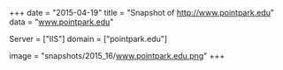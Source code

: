 
+++
date = "2015-04-19"
title = "Snapshot of http://www.pointpark.edu"
data = "www.pointpark.edu"

Server = ["IIS"]
domain = ["pointpark.edu"]

  image = "snapshots/2015_16/www.pointpark.edu.png"
+++
#
